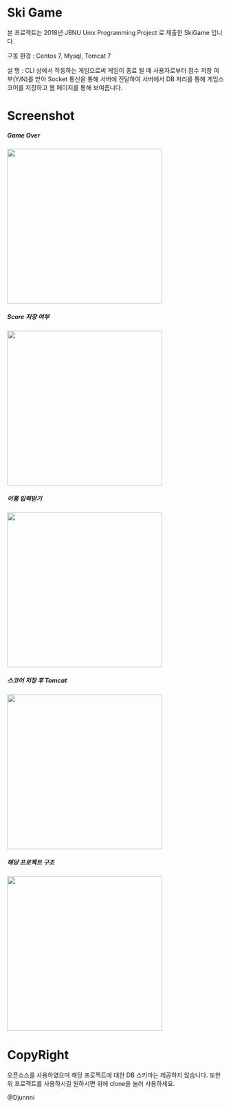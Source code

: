 # Ski Game

본 프로젝트는 2018년 JBNU Unix Programming Project 로 제출한 SkiGame 입니다.

구동 환경 : Centos 7, 
          Mysql,
          Tomcat 7
          
설 명 : CLI 상에서 작동하는 게임으로써 게임이 종료 될 때 사용자로부터 점수 저장 여부(Y/N)를 받아
       Socket 통신을 통해 서버에 전달하여 서버에서 DB 처리를 통해 게임스코어를 저장하고 웹 페이지를 통해 보여줍니다.

# Screenshot

<div>
  <h5> Game Over </h5>
  <img width="360" src="https://github.com/Djunnni/Ski-Game/blob/master/IMG/SkiGame1.PNG">
  
  <h5> Score 저장 여부 </h5>
  <img width="360" src="https://github.com/Djunnni/Ski-Game/blob/master/IMG/SkiGame2.PNG">
  
  <h5> 이름 입력받기 </h5>
  <img width="360" src="https://github.com/Djunnni/Ski-Game/blob/master/IMG/SkiGame3.PNG">
  
  <h5> 스코어 저장 후 Tomcat </h5>
  <img width="360" src="https://github.com/Djunnni/Ski-Game/blob/master/IMG/SkiGame4.PNG">
  
  <h5> 해당 프로젝트 구조 </h5>
  <img width="360" src="https://github.com/Djunnni/Ski-Game/blob/master/IMG/SkiGame5.PNG">
  
</div>
  
# CopyRight
  
   오픈소스를 사용하였으며 해당 프로젝트에 대한 DB 스키마는 제공하지 않습니다.
   또한 위 프로젝트를 사용하시길 원하시면 위에 clone을 눌러 사용하세요.
   
   @Djunnni
   
